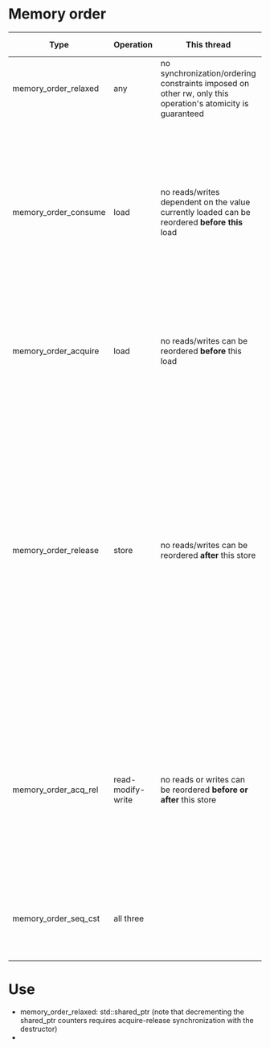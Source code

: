# Memory order
|Type|Operation|This thread|Other threads|
|-|-|-|-|
memory_order_relaxed|any|no synchronization/ordering constraints imposed on other rw, only this operation's atomicity is guaranteed|no |
memory_order_consume|load|no reads/writes dependent on the value currently loaded can be reordered **before this** load|Writes to data-dependent variables in other threads that release the same atomic variable are visible in the current thread (on most platforms, this affects compiler optimizations only)|
memory_order_acquire|load|no reads/writes can be reordered **before** this load|All writes in other threads that release the same atomic variable are visible in the current thread|
memory_order_release|store|no reads/writes can be reordered **after** this store|All writes in the current thread are visible in other threads that acquire the same atomic variable (see Release-Acquire ordering below) and writes that carry a dependency into the atomic variable become visible in other threads that consume the same atomic (see Release-Consume ordering below).|
memory_order_acq_rel|read-modify-write|no reads or writes can be reordered **before or after** this store|All writes in other threads that release the same atomic variable are visible before the modification and the modification is visible in other threads that acquire the same atomic variable.|
memory_order_seq_cst|all three||a single total order exists in which all threads observe all modifications in the same order|

# Use
* memory_order_relaxed: std::shared_ptr (note that decrementing the shared_ptr counters requires acquire-release synchronization with the destructor)
* 
